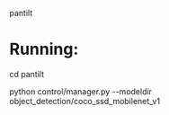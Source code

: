 pantilt

# Running:

cd pantilt

python control/manager.py --modeldir object_detection/coco_ssd_mobilenet_v1
